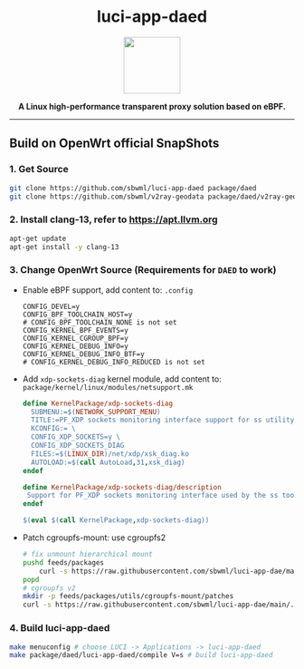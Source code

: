 <h1 align="center">luci-app-daed</h1>
<p align="center">
  <img width="100" src="https://github.com/daeuniverse/daed/blob/main/public/logo.svg" />
</p>
<p align="center">
  <b>A Linux high-performance transparent proxy solution based on eBPF.</b>
</p>

-----------


## Build on OpenWrt official SnapShots

### 1. Get Source

```bash
git clone https://github.com/sbwml/luci-app-daed package/daed
git clone https://github.com/sbwml/v2ray-geodata package/daed/v2ray-geodata
```

### 2. Install clang-13, refer to https://apt.llvm.org

```bash
apt-get update
apt-get install -y clang-13
```

### 3. Change OpenWrt Source (Requirements for `DAED` to work)

- Enable eBPF support, add content to: `.config`
  ```
  CONFIG_DEVEL=y
  CONFIG_BPF_TOOLCHAIN_HOST=y
  # CONFIG_BPF_TOOLCHAIN_NONE is not set
  CONFIG_KERNEL_BPF_EVENTS=y
  CONFIG_KERNEL_CGROUP_BPF=y
  CONFIG_KERNEL_DEBUG_INFO=y
  CONFIG_KERNEL_DEBUG_INFO_BTF=y
  # CONFIG_KERNEL_DEBUG_INFO_REDUCED is not set
  ```

- Add `xdp-sockets-diag` kernel module, add content to: `package/kernel/linux/modules/netsupport.mk`
  ```mk
  define KernelPackage/xdp-sockets-diag
    SUBMENU:=$(NETWORK_SUPPORT_MENU)
    TITLE:=PF_XDP sockets monitoring interface support for ss utility
    KCONFIG:= \
  	CONFIG_XDP_SOCKETS=y \
  	CONFIG_XDP_SOCKETS_DIAG
    FILES:=$(LINUX_DIR)/net/xdp/xsk_diag.ko
    AUTOLOAD:=$(call AutoLoad,31,xsk_diag)
  endef
  
  define KernelPackage/xdp-sockets-diag/description
   Support for PF_XDP sockets monitoring interface used by the ss tool
  endef
  
  $(eval $(call KernelPackage,xdp-sockets-diag))
  ```

- Patch cgroupfs-mount: use cgroupfs2
  ```bash
  # fix unmount hierarchical mount
  pushd feeds/packages
      curl -s https://raw.githubusercontent.com/sbwml/luci-app-dae/main/.cgroupfs/cgroupfs-mount.init.patch | patch -p1
  popd
  # cgroupfs v2
  mkdir -p feeds/packages/utils/cgroupfs-mount/patches
  curl -s https://raw.githubusercontent.com/sbwml/luci-app-dae/main/.cgroupfs/900-add-cgroupfs2.patch > feeds/packages/utils/cgroupfs-mount/patches/900-add-cgroupfs2.patch
  ```

### 4. Build luci-app-daed

```bash
make menuconfig # choose LUCI -> Applications -> luci-app-daed
make package/daed/luci-app-daed/compile V=s # build luci-app-daed
```
